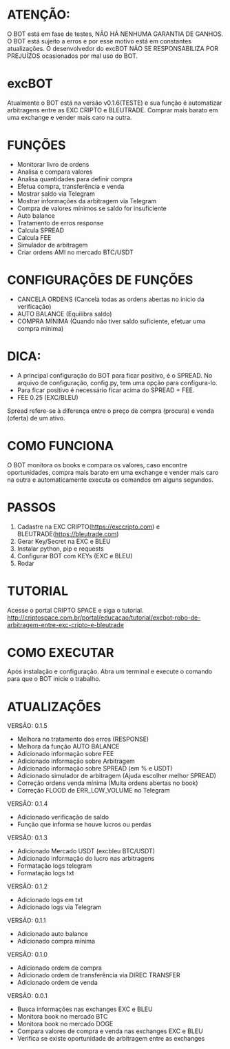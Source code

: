 # ATENÇÃO:
O BOT está em fase de testes, NÃO HÁ NENHUMA GARANTIA DE GANHOS. O BOT está sujeito a erros e por esse motivo está em constantes atualizações. O desenvolvedor do excBOT NÃO SE RESPONSABILIZA POR PREJUÍZOS ocasionados por mal uso do BOT.

# excBOT
Atualmente o BOT está na versão v0.1.6(TESTE) e sua função é automatizar arbitragens entre as EXC CRIPTO e BLEUTRADE. Comprar mais barato em uma exchange e vender mais caro na outra.

# FUNÇÕES
* Monitorar livro de ordens
* Analisa e compara valores
* Analisa quantidades para definir compra
* Efetua compra, transferência e venda
* Mostrar saldo via Telegram
* Mostrar informações da arbitragem via Telegram
* Compra de valores mínimos se saldo for insuficiente
* Auto balance
* Tratamento de erros response
* Calcula SPREAD
* Calcula FEE
* Simulador de arbitragem
* Criar ordens AMI no mercado BTC/USDT

# CONFIGURAÇÕES DE FUNÇÕES
* CANCELA ORDENS (Cancela todas as ordens abertas no início da verificação)
* AUTO BALANCE (Equilibra saldo)
* COMPRA MÍNIMA (Quando não tiver saldo suficiente, efetuar uma compra mínima)

# DICA:
* A principal configuração do BOT para ficar positivo, é o SPREAD. No arquivo de configuração, config.py, tem uma opção para configura-lo.
* Para ficar positivo é necessário ficar acima do SPREAD + FEE.
* FEE  0.25 (EXC/BLEU)

Spread refere-se à diferença entre o preço de compra (procura) e venda (oferta) de um ativo.

# COMO FUNCIONA
O BOT monitora os books e compara os valores, caso encontre oportunidades, compra mais barato em uma exchange e vender mais caro na outra e automaticamente executa os comandos em alguns segundos.

# PASSOS
1. Cadastre na EXC CRIPTO(https://exccripto.com) e BLEUTRADE(https://bleutrade.com)
2. Gerar Key/Secret na EXC e BLEU
3. Instalar python, pip e requests
4. Configurar BOT com KEYs (EXC e BLEU)
5. Rodar

# TUTORIAL
Acesse o portal CRIPTO SPACE e siga o tutorial.
http://criptospace.com.br/portal/educacao/tutorial/excbot-robo-de-arbitragem-entre-exc-cripto-e-bleutrade 

# COMO EXECUTAR
Após instalação e configuração. Abra um terminal e execute o comando para que o BOT inicie o trabalho.

# ATUALIZAÇÕES

VERSÃO: 0.1.5
- Melhora no tratamento dos erros (RESPONSE)
- Melhora da função AUTO BALANCE
- Adicionado informação sobre FEE
- Adicionado informação sobre Arbitragem
- Adicionado informação sobre SPREAD (em % e USDT)
- Adicionado simulador de arbitragem (Ajuda escolher melhor SPREAD)
- Correção ordens venda mínima (Muita ordens abertas no book)
- Correção FLOOD de ERR_LOW_VOLUME no Telegram

VERSÃO: 0.1.4
- Adicionado verificação de saldo
- Função que informa se houve lucros ou perdas

VERSÃO: 0.1.3
- Adicionado Mercado USDT (excbleu BTC/USDT)
- Adicionado informação do lucro nas arbitragens
- Formatação logs telegram
- Formatação logs txt

VERSÃO: 0.1.2
- Adicionado logs em txt
- Adicionado logs via Telegram 

VERSÃO: 0.1.1
- Adicionado auto balance
- Adicionado compra mínima

VERSÃO: 0.1.0
- Adicionado ordem de compra
- Adicionado ordem de transferência via DIREC TRANSFER
- Adicionado ordem de venda

VERSÃO: 0.0.1
- Busca informações nas exchanges EXC e BLEU
- Monitora book no mercado BTC
- Monitora book no mercado DOGE
- Compara valores de compra e venda nas exchanges EXC e BLEU
- Verifica se existe oportunidade de arbitragem entre as exchanges
